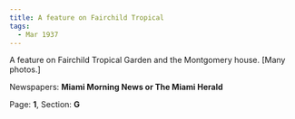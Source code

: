 ```yaml
---  
title: A feature on Fairchild Tropical  
tags:  
  - Mar 1937  
---  
```

  
A feature on Fairchild Tropical Garden and the Montgomery house. [Many photos.]  
  
Newspapers: **Miami Morning News or The Miami Herald**  
  
Page: **1**, Section: **G** 
